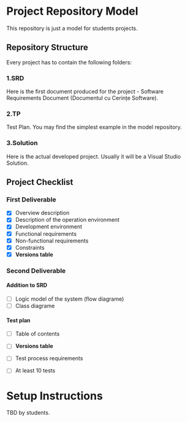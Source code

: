 # Project Repository Model
This repository is just a model for students projects.

## Repository Structure

Every project has to contain the following folders:

### 1.SRD
Here is the first document produced for the project - Software Requirements Document (Documentul cu Cerințe Software).

### 2.TP 
Test Plan. You may find the simplest example in the model repository.

### 3.Solution
Here is the actual developed project. Usually it will be a Visual Studio Solution.

## Project Checklist

### First Deliverable
- [x] Overview description
- [x] Description of the operation environment
- [x] Development environment
- [x] Functional requirements
- [x] Non-functional requirements
- [x] Constraints
- [x] **Versions table**

### Second Deliverable
#### Addition to SRD
- [ ] Logic model of the system (flow diagrame)
- [ ] Class diagrame
#### Test plan
- [ ] Table of contents
- [ ] **Versions table**
- [ ] Test process requirements
- [ ] At least 10 tests


# Setup Instructions
TBD by students.
